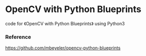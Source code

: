 # OpenCV with Python Blueprints
code for 《OpenCV with Python Blueprints》 using Python3


### Reference
https://github.com/mbeyeler/opencv-python-blueprints 
